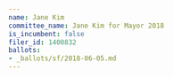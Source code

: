 ```yaml
---
name: Jane Kim
committee_name: Jane Kim for Mayor 2018
is_incumbent: false
filer_id: 1400832
ballots:
- _ballots/sf/2018-06-05.md
---
```

